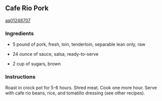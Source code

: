 ## Cafe Rio Pork

[aa01248707](http://www.food.com/recipe/cafe-rio-pork-443112)

### Ingredients

 - 5 pound of pork, fresh, loin, tenderloin, separable lean only, raw

 - 24 ounce of sauce, salsa, ready-to-serve

 - 2 cup of sugars, brown

### Instructions

Roast in crock pot for 5-6 hours. Shred meat. Cook one more hour. Serve with cafe rio beans, rice, and tomatillo dressing (see other recipes).